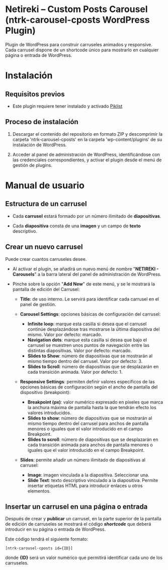 # Netireki – Custom Posts Carousel (ntrk-carousel-cposts WordPress Plugin)

Plugin de WordPress para construir carruseles animados y responsive. Cada carrusel dispone de un shortcode único para mostrarlo en cualquier página o entrada de WordPress.

# Instalación

## Requisitos previos

* Este plugin requiere tener instalado y activado [Piklist](https://piklist.com)

## Proceso de instalación

1. Descargar el contenido del repositorio en formato ZIP y descomprimir la carpeta 'ntrk-carousel-cposts' en la carpeta 'wp-content/plugins' de su instalación de WordPress.

2. Acceder al panel de administración de WordPress, identificándose con las credenciales correspondientes, y activar el plugin desde el menú de gestión de plugins.

# Manual de usuario

## Estructura de un carrusel

* Cada **carrusel** estará formado por un número ilimitado de **diapositivas**.

* Cada **diapositiva** consta de una **imagen** y un campo de **texto** descriptivo.

## Crear un nuevo carrusel

Puede crear cuantos carruseles desee.

* Al activar el plugin, se añadirá un nuevo menú de nombre "**NETIREKI - Carousels**" a la barra lateral del panel de administración de WordPress.

* Pinche sobre la opción "**Add New**" de este menú, y se le mostrará la pantalla de edición del Carrusel:

  - **Title**: de uso interno. Le servirá para identificar cada carrusel en el panel de gestión.

  - **Carousel Settings**: opciones básicas de configuración del carrusel:

    - **Infinite loop**: marque esta casilla si desea que el carrusel continúe desplazándose tras mostrarse la última diapositiva del mismo. Valor por defecto: marcado.
    - **Navigation dots**: marque esta casilla si desea que bajo el carrusel se muestren unos puntos de navegación entre las distintas diapositivas. Valor por defecto: marcado.
    - **Slides to Show**: número de diapositivas que se mostrarán al mismo tiempo dentro del carrusel. Valor por defecto: 3.
    - **Slides to Scroll**: número de diapositivas que se desplazarán en cada transición animada. Valor por defecto: 1.

  - **Responsive Settings**: permiten definir valores específicos de las opciones básicas de configuración según el ancho de pantalla del dispositivo (breakpoint):

    - **Breakpoint (px)**: valor numérico expresado en píxeles que marca la anchura máxima de pantalla hasta la que tendrán efecto los valores introducidos.
    - **Slides to show**: número de diapositivas que se mostrarán al mismo tiempo dentro del carrusel para anchos de pantalla menores o iguales que el valor introducido en el campo Breakpoint.
    - **Slides to scroll**: número de diapositivas que se desplazarán en cada transición animada para anchos de pantalla menores o iguales que el valor introducido en el campo Breakpoint.

  - **Slides**: permite añadir un número ilimitado de diapositivas al carrusel:

    - **Image**: imagen vinculada a la diapositiva. Seleccionar una.
    - **Slide Text**: texto descriptivo vinculado a la diapositiva. Permite insertar etiquetas HTML para introducir enlaces u otros elementos.

## Insertar un carrusel en una página o entrada

Después de crear y **publicar** un carrusel, en la parte superior de la pantalla de edición de carruseles se mostrará el código ***shortcode*** que deberá introducir en su página o entrada de WordPress.

Este código tendrá el siguiente formato:
```
[ntrk-carousel-cposts id={ID}]
```
donde **{ID}** será un valor numérico que permitirá identificar cada uno de los carruseles.
